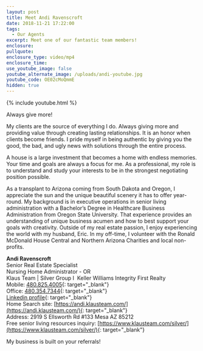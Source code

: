 ```yaml
---
layout: post
title: Meet Andi Ravenscroft
date: 2018-11-21 17:22:00
tags:
  - Our Agents
excerpt: Meet one of our fantastic team members!
enclosure:
pullquote:
enclosure_type: video/mp4
enclosure_time:
use_youtube_image: false
youtube_alternate_image: /uploads/andi-youtube.jpg
youtube_code: OE02cMoQmmE
hidden: true
---
```


{% include youtube.html %}

Always give more!

My clients are the source of everything I do. Always giving more and providing value through creating lasting relationships. It is an honor when clients become friends. I pride myself in being authentic by giving you the good, the bad, and ugly news with solutions through the entire process.

A house is a large investment that becomes a home with endless memories. Your time and goals are always a focus for me. As a professional, my role is to understand and study your interests to be in the strongest negotiating position possible. &nbsp;

As a transplant to Arizona coming from South Dakota and Oregon, I appreciate the sun and the unique beautiful scenery it has to offer year-round. My background is in executive operations in senior living administration with a Bachelor’s Degree in Healthcare Business Administration from Oregon State University. That experience provides an understanding of unique business acumen and how to best support your goals with creativity. Outside of my real estate passion, I enjoy experiencing the world with my husband, Eric. In my off-time, I volunteer with the Ronald McDonald House Central and Northern Arizona Charities and local non-profits.

**Andi Ravenscroft**<br>
Senior Real Estate Specialist<br>
Nursing Home Administrator - OR<br>
Klaus Team | Silver Group I&nbsp; Keller Williams Integrity First Realty<br>
Mobile:&nbsp;[480.825.4005](tel:480-825-4005){: target="_blank"}&nbsp;<br>Office:&nbsp;[480.354.7344](tel:480-354-7344){: target="_blank"}<br>
[Linkedin profile](https://www.linkedin.com/in/andi-ravenscroft-291b4466/){: target="_blank"}<br>
Home Search site:&nbsp;[https://andi.klausteam.com/](https://andi.klausteam.com/){: target="_blank"}<br>
Address: 2919 S Ellsworth Rd #133 Mesa AZ 85212<br>
Free senior living resources inquiry:&nbsp;[https://www.klausteam.com/silver/](https://www.klausteam.com/silver/){: target="_blank"}<br>

My business is built on your referrals!